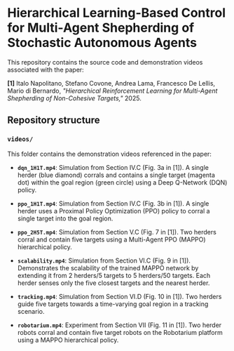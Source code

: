 # Hierarchical Learning-Based Control for Multi-Agent Shepherding of Stochastic Autonomous Agents

This repository contains the source code and demonstration videos associated with the paper:  

**[1]** Italo Napolitano, Stefano Covone, Andrea Lama, Francesco De Lellis, Mario di Bernardo, *"Hierarchical Reinforcement Learning for Multi-Agent Shepherding of Non-Cohesive Targets,"* 2025.  

## Repository structure  

### `videos/`  

This folder contains the demonstration videos referenced in the paper:  

- **`dqn_1H1T.mp4`**: Simulation from Section IV.C (Fig. 3a in [1]). A single herder (blue diamond) corrals and contains a single target (magenta dot) within the goal region (green circle) using a Deep Q-Network (DQN) policy.  

- **`ppo_1H1T.mp4`**: Simulation from Section IV.C (Fig. 3b in [1]). A single herder uses a Proximal Policy Optimization (PPO) policy to corral a single target into the goal region.  

- **`ppo_2H5T.mp4`**: Simulation from Section V.C (Fig. 7 in [1]). Two herders corral and contain five targets using a Multi-Agent PPO (MAPPO) hierarchical policy.  

- **`scalability.mp4`**: Simulation from Section VI.C (Fig. 9 in [1]). Demonstrates the scalability of the trained MAPPO network by extending it from 2 herders/5 targets to 5 herders/50 targets. Each herder senses only the five closest targets and the nearest herder.  

- **`tracking.mp4`**: Simulation from Section VI.D (Fig. 10 in [1]). Two herders guide five targets towards a time-varying goal region in a tracking scenario.  

- **`robotarium.mp4`**: Experiment from Section VII (Fig. 11 in [1]). Two herder robots corral and contain five target robots on the Robotarium platform using a MAPPO hierarchical policy.  
